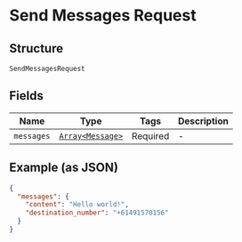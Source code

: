 
# Send Messages Request

## Structure

`SendMessagesRequest`

## Fields

| Name | Type | Tags | Description |
|  --- | --- | --- | --- |
| `messages` | [`Array<Message>`](../../doc/models/message.md) | Required | - |

## Example (as JSON)

```json
{
  "messages": {
    "content": "Hello world!",
    "destination_number": "+61491570156"
  }
}
```

